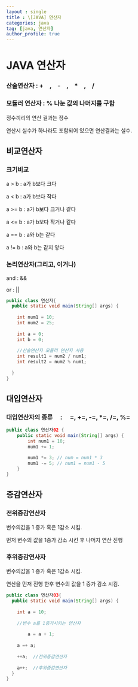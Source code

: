 ```yaml
---
layout : single
title : \[JAVA] 연산자
categories: java
tag: [java, 연산자]
author_profile: true
---
```



 # JAVA 연산자
 
### 산술연산자 :  +　,　-　,　*　,　/ 

### 모듈러 연산자 : % 나눈 값의 나머지를 구함

 정수끼리의 연산 결과는 정수

 연산시 실수가 하나라도 포함되어 있으면  연산결과는 실수.


## 비교연산자 

### 크기비교

a > b : a가 b보다 크다

a < b : a가 b보다 작다

a >= b : a가 b보다 크거나 같다

a <= b : a가 b보다 작거나 같다

a == b : a와 b는 같다

a != b : a와 b는 같지 앟다



### 논리연산자(그리고, 이거나)


and : &&

or  : ||



```java
public class 연산자{
  public static void main(String[] args) {
      
    int num1 = 10;
    int num2 = 25;
    
    int a = 0;
    int b = 0;
    
    //산술연산자 모듈러 연산자 사용
    int result1 = num2 / num1;
    int result2 = num2 % num1;
    
  }
}
```

## 대입연산자
### 대입연산자의 종류 　:　 =, +=, -=, *=, /=, %=

```java
public class 연산자02 {
    public static void main(String[] args) {
        int num1 = 10;
        num1 += 1;

        num1 *= 3; // num = num1 * 3
        num1 -= 5; // num1 = num1 - 5
    }
}
```

## 증감연산자

### 전위증감연산자
변수의값을 1 증가 혹은 1감소 시킴.

먼저 변수의 값을 1증가 감소 시킨 후 나머지 연산 진행 

### 후위증감연사자

변수의값을 1 증가 혹은 1감소 시킴.

연산을 먼저 진행 한후 변수의 값을 1 증가 감소 시킴.


```java
public class 연산자03{
  public static void main(String[] args) {
      
    int a = 10;
    
    //변수 a를 1증가시키는 연산자
    
        a = a + 1;
        
    a =+ a;
    
    ++a;  //전위증감연산자
    
    a++;  //후위증감연산자
  }
}

```